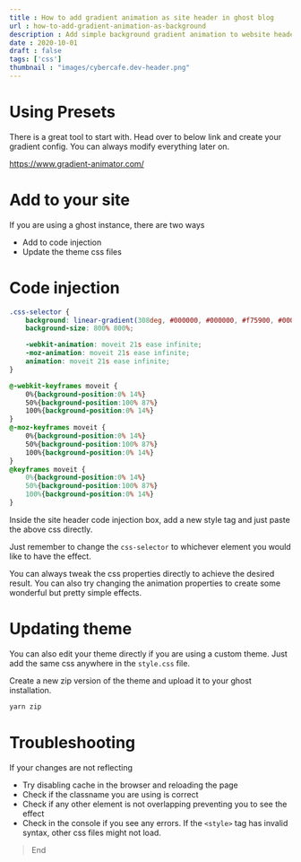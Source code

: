 ```yaml
---
title : How to add gradient animation as site header in ghost blog
url : how-to-add-gradient-animation-as-background
description : Add simple background gradient animation to website header
date : 2020-10-01
draft : false
tags: ['css']
thumbnail : "images/cybercafe.dev-header.png"
---
```


# Using Presets

There is a great tool to start with. Head over to below link and create your gradient config. You can always modify everything later on.

https://www.gradient-animator.com/

# Add to your site

If you are using a ghost instance, there are two ways
* Add to code injection 
* Update the theme css files

# Code injection

```css
.css-selector {
    background: linear-gradient(308deg, #000000, #000000, #f75900, #000000);
    background-size: 800% 800%;

    -webkit-animation: moveit 21s ease infinite;
    -moz-animation: moveit 21s ease infinite;
    animation: moveit 21s ease infinite;
}

@-webkit-keyframes moveit {
    0%{background-position:0% 14%}
    50%{background-position:100% 87%}
    100%{background-position:0% 14%}
}
@-moz-keyframes moveit {
    0%{background-position:0% 14%}
    50%{background-position:100% 87%}
    100%{background-position:0% 14%}
}
@keyframes moveit {
    0%{background-position:0% 14%}
    50%{background-position:100% 87%}
    100%{background-position:0% 14%}
}
```

Inside the site header code injection box, add a new style tag and just paste the above css directly.

Just remember to change the `css-selector` to whichever element you would like to have the effect.

You can always tweak the css properties directly to achieve the desired result. You can also try changing the animation properties to create some wonderful but pretty simple effects.

# Updating theme

You can also edit your theme directly if you are using a custom theme. Just add the same css anywhere in the `style.css` file. 

Create a new zip version of the theme and upload it to your ghost installation.

```bash
yarn zip
```

# Troubleshooting
If your changes are not reflecting
* Try disabling cache in the browser and reloading the page
* Check if the classname you are using is correct
* Check if any other element is not overlapping preventing you to see the effect
* Check in the console if you see any errors. If the `<style>` tag has invalid syntax, other css files might not load.

> End

